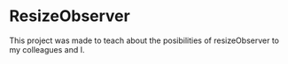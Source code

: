 # ResizeObserver

This project was made to teach about the posibilities of resizeObserver to my colleagues and I.
